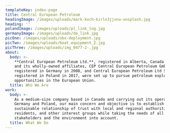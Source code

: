 ```yaml
---
templateKey: index-page
title: Central European Petroleum
headingImage: /images/uploads/mark-koch-kirln3jjvnu-unsplash.jpg
heading: ''
polandImage: /images/uploads/pl_link_lng.jpg
germanyImage: /images/uploads/de_link.jpg
picOne: /images/uploads/obx-deployment.jpg
picTwo: /images/uploads/boat_equipment_2.jpg
picThree: /images/uploads/img_0477-2-.jpg
about:
  body: >-
    **Central European Petroleum Ltd.**, registered in Alberta, Canada in 2006,
    and its wholly-owned affiliates, CEP Central European Petroleum GmbH,
    registered in Germany in 2008, and Central European Petroleum Ltd SP Zoo,
    registered in Poland in 2017, were set up to pursue petroleum exploration
    opportunities in the European Union.
  title: Who We Are
work:
  body: >-
    As a medium-size company based in Canada and carrying out its operations in
    Germany and Poland, our main concern and objective is to establish a
    sustainable relationship of trust with local and regional authorities,
    residents, and other interest groups while taking the needs of all
    stakeholders and the environment into account.
  title: What We Do
---
```



